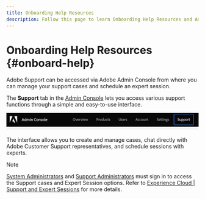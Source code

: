 ```yaml
---
title: Onboarding Help Resources
description: Follow this page to learn Onboarding Help Resources and Adobe Support.
---
```


# Onboarding Help Resources {#onboard-help}

Adobe Support can be accessed via Adobe Admin Console from where you can manage your support cases and schedule an expert session.

The **Support** tab in the [Admin Console](https://adminconsole.adobe.com/) lets you access various support functions through a simple and easy-to-use interface. 

![image](/help/onboarding/learn-concepts/assets/support-menu.png)

The interface allows you to create and manage cases, chat directly with Adobe Customer Support representatives, and schedule sessions with experts.

>[!NOTE]
>[System Administrators](https://helpx.adobe.com/enterprise/using/admin-roles.ug.html) and [Support Administrators](https://helpx.adobe.com/enterprise/using/admin-roles.ug.html) must sign in to access the Support cases and Expert Session options. Refer to [Experience Cloud | Support and Expert Sessions](https://helpx.adobe.com/enterprise/admin-guide.html/enterprise/using/support-for-experience-cloud.ug.html) for more details.